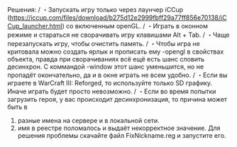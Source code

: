Решения:
/
    ・Запускать игру только через лаунчер iCCup (https://iccup.com/files/download/b275d12e2999fbff29a77ff856e70138/iCCup_launcher.html) со включенным openGL.
/
    ・Играть в оконном режиме и стараться не сворачивать игру клавишами Alt + Tab.
/
    ・Чаще перезапускать игру, чтобы очистить память.
/
    ・Чтобы игра не критовала можно создать ярлык и прописать ему -opengl в свойствах объекта, правда при сворачиваниях всё ещё есть шанс словить десинхрон. 
С коммандой -window этот шанс уменьшится, но не пропадёт окончательно, да и в окне играть не всем удобно.
/
    ・Если вы играете в WarCraft III: Reforged, то используйте только SD графику. Иначе играть будет просто невозможно.
/
    ・Если во время попытки загрузить героя, у вас происходит десинхронизация, то причина может быть в
1) разные имена на сервере и в локальной сети.
2) имя в реестре поломалось и выдаёт некорректное значение.
Для решения проблемы скачайте файл FixNickname.reg и запустите его.